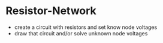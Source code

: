 # Resistor-Network

- create a circuit with resistors and set know node voltages
- draw that circuit and/or solve unknown node voltages
